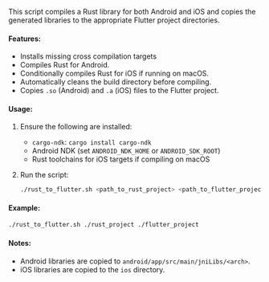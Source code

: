 This script compiles a Rust library for both Android and iOS and copies the generated libraries to the appropriate Flutter project directories.

#### Features:
- Installs missing cross compilation targets
- Compiles Rust for Android.
- Conditionally compiles Rust for iOS if running on macOS.
- Automatically cleans the build directory before compiling.
- Copies `.so` (Android) and `.a` (iOS) files to the Flutter project.

#### Usage:
1. Ensure the following are installed:
   - `cargo-ndk`: `cargo install cargo-ndk`
   - Android NDK (set `ANDROID_NDK_HOME` or `ANDROID_SDK_ROOT`)
   - Rust toolchains for iOS targets if compiling on macOS

2. Run the script:
   ```bash
   ./rust_to_flutter.sh <path_to_rust_project> <path_to_flutter_project>
   ```

#### Example:
```bash
./rust_to_flutter.sh ./rust_project ./flutter_project
```

#### Notes:
- Android libraries are copied to `android/app/src/main/jniLibs/<arch>`.
- iOS libraries are copied to the `ios` directory.
